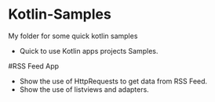 # Kotlin-Samples
My folder for some quick kotlin samples


* Quick to use Kotlin apps projects Samples. 


#RSS Feed App 

* Show the use of HttpRequests to get data from RSS Feed. 
* Show the use of listviews and adapters. 
